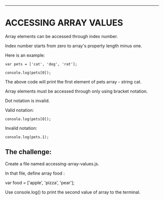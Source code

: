 -------------------
# ACCESSING ARRAY VALUES

Array elements can be accessed through index number.

Index number starts from zero to array's property length minus one.

Here is an example:

    var pets = ['cat', 'dog', 'rat'];

    console.log(pets[0]);

The above code will print the first element of pets array - string cat.

Array elements must be accessed through only using bracket notation.

Dot notation is invalid.

Valid notation:

    console.log(pets[0]);

Invalid notation:

    console.log(pets.1);

## The challenge:

Create a file named accessing-array-values.js.

In that file, define array food :

var food = ['apple', 'pizza', 'pear'];

Use console.log() to print the second value of array to the terminal.
